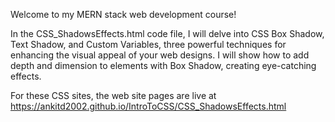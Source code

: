 Welcome to my MERN stack web development course! 

In the CSS_ShadowsEffects.html code file, I will delve into CSS Box Shadow, Text Shadow, and Custom Variables, three powerful techniques for enhancing the visual appeal of your web designs. I will show how to add depth and dimension to elements with Box Shadow, creating eye-catching effects. 

For these CSS sites, the web site pages are live at https://ankitd2002.github.io/IntroToCSS/CSS_ShadowsEffects.html
